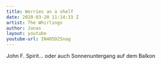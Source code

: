 ```yaml
---
title: Worries an a shelf
date: 2020-03-20 11:14:33 Z
artist: The Whirlings
author: Jonas
layout: youtube
youtube-url: IN405DZSnag
---
```


John F. Spirit… oder auch Sonnenuntergang auf dem Balkon
